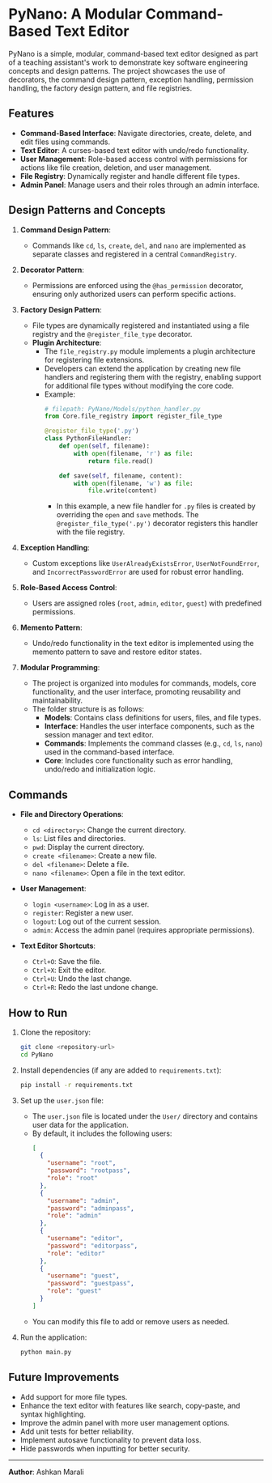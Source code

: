 # PyNano: A Modular Command-Based Text Editor

PyNano is a simple, modular, command-based text editor designed as part of a teaching assistant's work to demonstrate key software engineering concepts and design patterns. The project showcases the use of decorators, the command design pattern, exception handling, permission handling, the factory design pattern, and file registries.

## Features

- **Command-Based Interface**: Navigate directories, create, delete, and edit files using commands.
- **Text Editor**: A curses-based text editor with undo/redo functionality.
- **User Management**: Role-based access control with permissions for actions like file creation, deletion, and user management.
- **File Registry**: Dynamically register and handle different file types.
- **Admin Panel**: Manage users and their roles through an admin interface.

## Design Patterns and Concepts

1. **Command Design Pattern**:
   - Commands like `cd`, `ls`, `create`, `del`, and `nano` are implemented as separate classes and registered in a central `CommandRegistry`.

2. **Decorator Pattern**:
   - Permissions are enforced using the `@has_permission` decorator, ensuring only authorized users can perform specific actions.

3. **Factory Design Pattern**:
   - File types are dynamically registered and instantiated using a file registry and the `@register_file_type` decorator.
   - **Plugin Architecture**:
     - The `file_registry.py` module implements a plugin architecture for registering file extensions.
     - Developers can extend the application by creating new file handlers and registering them with the registry, enabling support for additional file types without modifying the core code.
     - Example:
       ```python
       # filepath: PyNano/Models/python_handler.py
       from Core.file_registry import register_file_type

       @register_file_type('.py')
       class PythonFileHandler:
           def open(self, filename):
               with open(filename, 'r') as file:
                   return file.read()

           def save(self, filename, content):
               with open(filename, 'w') as file:
                   file.write(content)
       ```
       - In this example, a new file handler for `.py` files is created by overriding the `open` and `save` methods. The `@register_file_type('.py')` decorator registers this handler with the file registry.

4. **Exception Handling**:
   - Custom exceptions like `UserAlreadyExistsError`, `UserNotFoundError`, and `IncorrectPasswordError` are used for robust error handling.

5. **Role-Based Access Control**:
   - Users are assigned roles (`root`, `admin`, `editor`, `guest`) with predefined permissions.

6. **Memento Pattern**:
   - Undo/redo functionality in the text editor is implemented using the memento pattern to save and restore editor states.

7. **Modular Programming**:
   - The project is organized into modules for commands, models, core functionality, and the user interface, promoting reusability and maintainability.
   - The folder structure is as follows:
     - **Models**: Contains class definitions for users, files, and file types.
     - **Interface**: Handles the user interface components, such as the session manager and text editor.
     - **Commands**: Implements the command classes (e.g., `cd`, `ls`, `nano`) used in the command-based interface.
     - **Core**: Includes core functionality such as error handling, undo/redo and initialization logic.

## Commands

- **File and Directory Operations**:
  - `cd <directory>`: Change the current directory.
  - `ls`: List files and directories.
  - `pwd`: Display the current directory.
  - `create <filename>`: Create a new file.
  - `del <filename>`: Delete a file.
  - `nano <filename>`: Open a file in the text editor.

- **User Management**:
  - `login <username>`: Log in as a user.
  - `register`: Register a new user.
  - `logout`: Log out of the current session.
  - `admin`: Access the admin panel (requires appropriate permissions).

- **Text Editor Shortcuts**:
  - `Ctrl+O`: Save the file.
  - `Ctrl+X`: Exit the editor.
  - `Ctrl+U`: Undo the last change.
  - `Ctrl+R`: Redo the last undone change.

## How to Run

1. Clone the repository:
   ```bash
   git clone <repository-url>
   cd PyNano
   ```

2. Install dependencies (if any are added to `requirements.txt`):
   ```bash
   pip install -r requirements.txt
   ```

3. Set up the `user.json` file:
   - The `user.json` file is located under the `User/` directory and contains user data for the application.
   - By default, it includes the following users:
     ```json
     [
       {
         "username": "root",
         "password": "rootpass",
         "role": "root"
       },
       {
         "username": "admin",
         "password": "adminpass",
         "role": "admin"
       },
       {
         "username": "editor",
         "password": "editorpass",
         "role": "editor"
       },
       {
         "username": "guest",
         "password": "guestpass",
         "role": "guest"
       }
     ]
     ```
   - You can modify this file to add or remove users as needed.

4. Run the application:
   ```bash
   python main.py
   ```

## Future Improvements

- Add support for more file types.
- Enhance the text editor with features like search, copy-paste, and syntax highlighting.
- Improve the admin panel with more user management options.
- Add unit tests for better reliability.
- Implement autosave functionality to prevent data loss.
- Hide passwords when inputting for better security.

---
**Author**: Ashkan Marali

